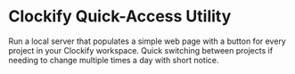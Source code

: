 # Clockify Quick-Access Utility

Run a local server that populates a simple web page with a button for every project in your Clockify workspace. Quick switching between projects if needing to change multiple times a day with short notice.